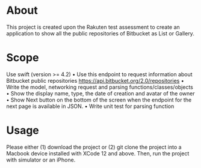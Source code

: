 # About
This project is created upon the Rakuten test assessment to create an application to show all the public repositories of Bitbucket as List or Gallery.

# Scope
Use swift (version >= 4.2)
• Use this endpoint to request information about Bitbucket public repositories
https://api.bitbucket.org/2.0/repositories
• Write the model, networking request and parsing functions/classes/objects
• Show the display name, type, the date of creation and avatar of the owner
• Show Next button on the bottom of the screen when the endpoint for the next page is
available in JSON.
• Write unit test for parsing function

# Usage
Please either (1) download the project or (2) git clone the project into a Macbook device installed with XCode 12 and above. Then, run the project with simulator or an iPhone.